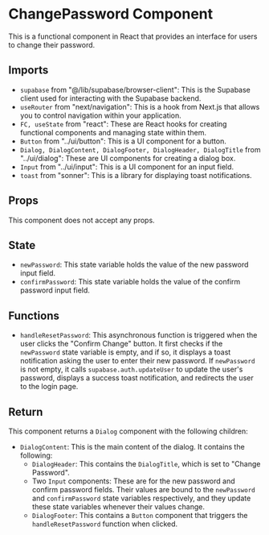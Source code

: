 # ChangePassword Component

This is a functional component in React that provides an interface for users to change their password.

## Imports

- `supabase` from "@/lib/supabase/browser-client": This is the Supabase client used for interacting with the Supabase backend.
- `useRouter` from "next/navigation": This is a hook from Next.js that allows you to control navigation within your application.
- `FC, useState` from "react": These are React hooks for creating functional components and managing state within them.
- `Button` from "../ui/button": This is a UI component for a button.
- `Dialog, DialogContent, DialogFooter, DialogHeader, DialogTitle` from "../ui/dialog": These are UI components for creating a dialog box.
- `Input` from "../ui/input": This is a UI component for an input field.
- `toast` from "sonner": This is a library for displaying toast notifications.

## Props

This component does not accept any props.

## State

- `newPassword`: This state variable holds the value of the new password input field.
- `confirmPassword`: This state variable holds the value of the confirm password input field.

## Functions

- `handleResetPassword`: This asynchronous function is triggered when the user clicks the "Confirm Change" button. It first checks if the `newPassword` state variable is empty, and if so, it displays a toast notification asking the user to enter their new password. If `newPassword` is not empty, it calls `supabase.auth.updateUser` to update the user's password, displays a success toast notification, and redirects the user to the login page.

## Return

This component returns a `Dialog` component with the following children:

- `DialogContent`: This is the main content of the dialog. It contains the following:
  - `DialogHeader`: This contains the `DialogTitle`, which is set to "Change Password".
  - Two `Input` components: These are for the new password and confirm password fields. Their values are bound to the `newPassword` and `confirmPassword` state variables respectively, and they update these state variables whenever their values change.
  - `DialogFooter`: This contains a `Button` component that triggers the `handleResetPassword` function when clicked.